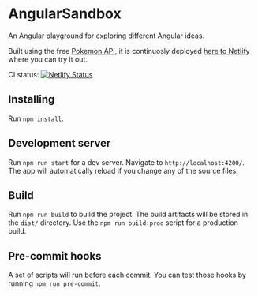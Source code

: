 # AngularSandbox

An Angular playground for exploring different Angular ideas.

Built using the free [Pokemon API](https://pokeapi.co), it is continuosly
deployed [here to Netlify](https://pokemon.poslek.com) where you can try it out.

CI status:
[![Netlify Status](https://api.netlify.com/api/v1/badges/1952423d-31a2-4bc4-8f7c-3c7a613474f2/deploy-status)](https://app.netlify.com/sites/upbeat-allen-8e03e1/deploys)

## Installing

Run `npm install`.

## Development server

Run `npm run start` for a dev server. Navigate to `http://localhost:4200/`. The
app will automatically reload if you change any of the source files.

## Build

Run `npm run build` to build the project. The build artifacts will be stored in
the `dist/` directory. Use the `npm run build:prod` script for a production
build.

## Pre-commit hooks

A set of scripts will run before each commit. You can test those hooks by
running `npm run pre-commit`.
